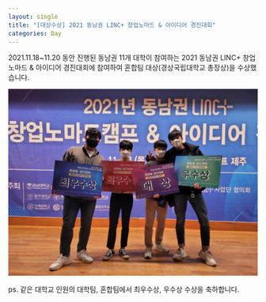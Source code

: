 ```yaml
---
layout: single
title: "[대상수상] 2021 동남권 LINC+ 창업노마드 & 아이디어 경진대회"
categories: Day
---
```



2021.11.18~11.20 동안 진행된
동남권 11개 대학이 참여하는
2021 동남권 LINC+ 창업노마드 & 아이디어 경진대회에 참여하여
혼합팀 대상(경상국립대학교 총장상)을 수상했습니다.

![노마드](../images/2021-11-21-todo211121/노마드.jpg)



ps. 같은 대학교 인원의 대학팀, 혼합팀에서 최우수상, 우수상 수상을 축하합니다.
